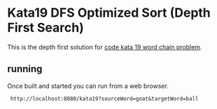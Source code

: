 # Kata19 DFS Optimized Sort (Depth First Search) 

This is the depth first solution for [code kata 19 word chain problem](http://codekata.com/kata/kata19-word-chains/).

## running

Once built and started you can run from a web browser.

     http://localhost:8080/kata19?sourceWord=goat&targetWord=ball

